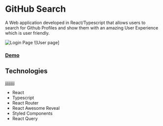 # GitHub Search

A Web application developed in React/Typescript that allows users to search for Github Profiles and show them with an amazing User Experience which is user friendly.

![Login Page](https://i.imgur.com/JcdbhDr.png)
![User  page]

### [Demo](https://gingerlauren.github.io/GithubSearch)

## Technologies

jjjjjjjjj
* React
* Typescript
* React Router
* React Awesome Reveal
* Styled Components
* React Query




